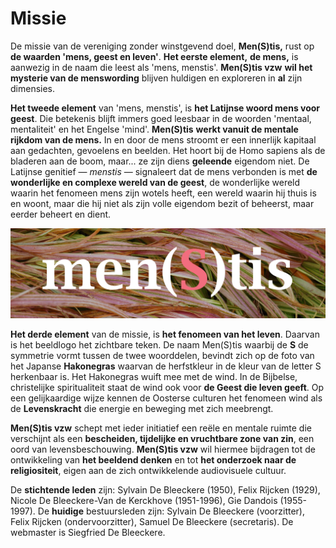 
# Missie

De missie van de vereniging zonder winstgevend doel, **Men(S)tis,** rust op **de waarden 'mens, geest en leven'**.
**Het eerste element,** **de mens,** is aanwezig in de naam die leest als 'mens, menstis'.
 **Men(S)tis vzw** **wil het mysterie van de menswording** blijven huldigen en exploreren in **al** zijn dimensies.

**Het tweede element** van 'mens, menstis', is **het Latijnse woord mens voor geest**. 
Die betekenis blijft immers goed leesbaar in de woorden 'mentaal, mentaliteit' en het Engelse 'mind'. 
**Men(S)tis** **werkt vanuit de mentale rijkdom van de mens.** In en door de mens stroomt 
er een innerlijk kapitaal aan gedachten, gevoelens en beelden. Het hoort bij de Homo sapiens 
als de bladeren aan de boom, maar... ze zijn diens **geleende** eigendom niet. 
De Latijnse genitief — _menstis_ — signaleert dat de mens verbonden is 
met **de wonderlijke en complexe wereld van de geest**, de wonderlijke wereld waarin het
 fenomeen mens zijn wotels heeft, een wereld waarin hij thuis is en woont,
  maar die hij niet als zijn volle eigendom bezit of beheerst, maar eerder beheert en dient.

<center><img src="logom.jpg"></center>

**Het derde element** van de missie, is **het fenomeen van het leven**</span>. 
Daarvan is het beeldlogo het zichtbare teken. De naam Men(S)tis waarbij de **S** de symmetrie vormt 
tussen de twee woorddelen, bevindt zich op de foto van het Japanse **Hakonegras** waarvan de herfstkleur
in de kleur van de letter S herkenbaar is. Het Hakonegras wuift mee met de wind. In de Bijbelse, christelijke 
spiritualiteit staat de wind ook voor **de Geest die leven geeft**. Op een gelijkaardige wijze kennen de Oosterse 
culturen het fenomeen wind als de **Levenskracht** die energie en beweging met zich meebrengt.

**Men(S)tis vzw** schept met ieder initiatief een reële en mentale ruimte 
die verschijnt als een **bescheiden, tijdelijke en vruchtbare zone van zin**, 
een oord van levensbeschouwing. **Men(S)tis vzw** 
wil hiermee bijdragen tot de ontwikkeling
 van **het beeldend denken** en tot **het onderzoek naar de religiositeit**, 
 eigen aan de zich ontwikkelende audiovisuele cultuur.

<a name="STI"></a>De <span class="opvallend">**stichtende leden**</span> zijn:
Sylvain De Bleeckere (1950), Felix Rijcken (1929), Nicole De Bleeckere-Van de Kerckhove (1951-1996), 
Gie Dandois (1955-1997). De **huidige** bestuursleden zijn: Sylvain De Bleeckere (voorzitter),
 Felix Rijcken (ondervoorzitter), Samuel De Bleeckere (secretaris). De webmaster is 
 Siegfried De Bleeckere.
